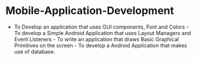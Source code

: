 # Mobile-Application-Development

   - To Develop an application that uses GUI components, Font and Colors
    - To develop a Simple Android Application that uses Layout Managers and Event Listeners
    - To write an application that draws Basic Graphical Primitives on the screen
    - To develop a Android Application that makes use of database.
 
